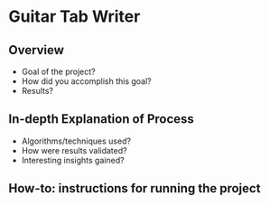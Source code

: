 # Guitar Tab Writer

## __Overview__
+ Goal of the project?
+ How did you accomplish this goal?
+ Results?

## __In-depth Explanation of Process__
+ Algorithms/techniques used?
+ How were results validated?
+ Interesting insights gained?

## __How-to: instructions for running the project__
